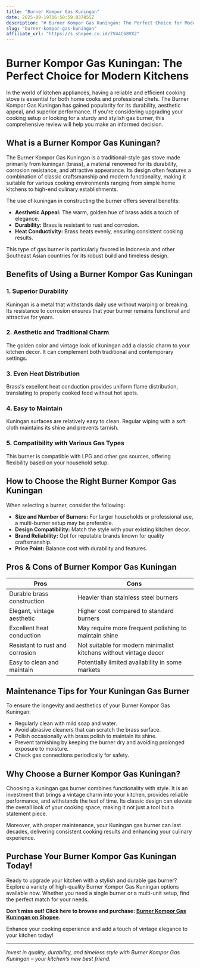```yaml
---
title: "Burner Kompor Gas Kuningan"
date: 2025-09-19T16:50:59.037855Z
description: "# Burner Kompor Gas Kuningan: The Perfect Choice for Modern Kitchens..."
slug: "burner-kompor-gas-kuningan"
affiliate_url: "https://s.shopee.co.id/7V44C68VX2"
---
```

# Burner Kompor Gas Kuningan: The Perfect Choice for Modern Kitchens

In the world of kitchen appliances, having a reliable and efficient cooking stove is essential for both home cooks and professional chefs. The Burner Kompor Gas Kuningan has gained popularity for its durability, aesthetic appeal, and superior performance. If you're considering upgrading your cooking setup or looking for a sturdy and stylish gas burner, this comprehensive review will help you make an informed decision.

## What is a Burner Kompor Gas Kuningan?

The Burner Kompor Gas Kuningan is a traditional-style gas stove made primarily from kuningan (brass), a material renowned for its durability, corrosion resistance, and attractive appearance. Its design often features a combination of classic craftsmanship and modern functionality, making it suitable for various cooking environments ranging from simple home kitchens to high-end culinary establishments.

The use of kuningan in constructing the burner offers several benefits:
- **Aesthetic Appeal:** The warm, golden hue of brass adds a touch of elegance.
- **Durability:** Brass is resistant to rust and corrosion.
- **Heat Conductivity:** Brass heats evenly, ensuring consistent cooking results.

This type of gas burner is particularly favored in Indonesia and other Southeast Asian countries for its robust build and timeless design.

## Benefits of Using a Burner Kompor Gas Kuningan

### 1. Superior Durability
Kuningan is a metal that withstands daily use without warping or breaking. Its resistance to corrosion ensures that your burner remains functional and attractive for years.

### 2. Aesthetic and Traditional Charm
The golden color and vintage look of kuningan add a classic charm to your kitchen decor. It can complement both traditional and contemporary settings.

### 3. Even Heat Distribution
Brass's excellent heat conduction provides uniform flame distribution, translating to properly cooked food without hot spots.

### 4. Easy to Maintain
Kuningan surfaces are relatively easy to clean. Regular wiping with a soft cloth maintains its shine and prevents tarnish.

### 5. Compatibility with Various Gas Types
This burner is compatible with LPG and other gas sources, offering flexibility based on your household setup.

## How to Choose the Right Burner Kompor Gas Kuningan

When selecting a burner, consider the following:
- **Size and Number of Burners:** For larger households or professional use, a multi-burner setup may be preferable.
- **Design Compatibility:** Match the style with your existing kitchen decor.
- **Brand Reliability:** Opt for reputable brands known for quality craftsmanship.
- **Price Point:** Balance cost with durability and features.

## Pros & Cons of Burner Kompor Gas Kuningan

| Pros                                | Cons                                  |
|-------------------------------------|--------------------------------------|
| Durable brass construction         | Heavier than stainless steel burners|
| Elegant, vintage aesthetic         | Higher cost compared to standard burners|
| Excellent heat conduction          | May require more frequent polishing to maintain shine |
| Resistant to rust and corrosion    | Not suitable for modern minimalist kitchens without vintage decor |
| Easy to clean and maintain         | Potentially limited availability in some markets |

## Maintenance Tips for Your Kuningan Gas Burner

To ensure the longevity and aesthetics of your Burner Kompor Gas Kuningan:
- Regularly clean with mild soap and water.
- Avoid abrasive cleaners that can scratch the brass surface.
- Polish occasionally with brass polish to maintain its shine.
- Prevent tarnishing by keeping the burner dry and avoiding prolonged exposure to moisture.
- Check gas connections periodically for safety.

## Why Choose a Burner Kompor Gas Kuningan?

Choosing a kuningan gas burner combines functionality with style. It is an investment that brings a vintage charm into your kitchen, provides reliable performance, and withstands the test of time. Its classic design can elevate the overall look of your cooking space, making it not just a tool but a statement piece.

Moreover, with proper maintenance, your Kuningan gas burner can last decades, delivering consistent cooking results and enhancing your culinary experience.

## Purchase Your Burner Kompor Gas Kuningan Today!

Ready to upgrade your kitchen with a stylish and durable gas burner? Explore a variety of high-quality Burner Kompor Gas Kuningan options available now. Whether you need a single burner or a multi-unit setup, find the perfect match for your needs.

**Don’t miss out! Click here to browse and purchase: [Burner Kompor Gas Kuningan on Shopee](https://s.shopee.co.id/7V44C68VX2).**

Enhance your cooking experience and add a touch of vintage elegance to your kitchen today!

---

*Invest in quality, durability, and timeless style with Burner Kompor Gas Kuningan – your kitchen’s new best friend.*